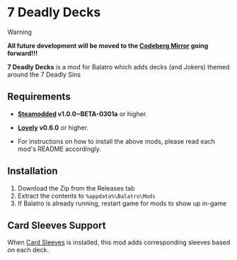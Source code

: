 # 7 Deadly Decks

> [!WARNING]
> <b>All future development will be moved to the <a href="https://codeberg.org/AstroLightz/Balatro-7DeadlyDecks">Codeberg Mirror</a> going forward!!!</b>

**7 Deadly Decks** is a mod for Balatro which adds decks (and Jokers) themed around the 7 Deadly Sins

## Requirements
- **[Steamodded](https://github.com/Steamopollys/Steamodded) v1.0.0~BETA-0301a** or higher.
- **[Lovely](https://github.com/ethangreen-dev/lovely-injector) v0.6.0** or higher.

- For instructions on how to install the above mods, please read each mod's README accordingly.

## Installation
1. Download the Zip from the Releases tab
2. Extract the contents to `%appdata%\Balatro\Mods`
3. If Balatro is already running, restart game for mods to show up in-game

## Card Sleeves Support
When [Card Sleeves](https://github.com/larswijn/CardSleeves) is installed, this mod adds corresponding sleeves based on each deck.
